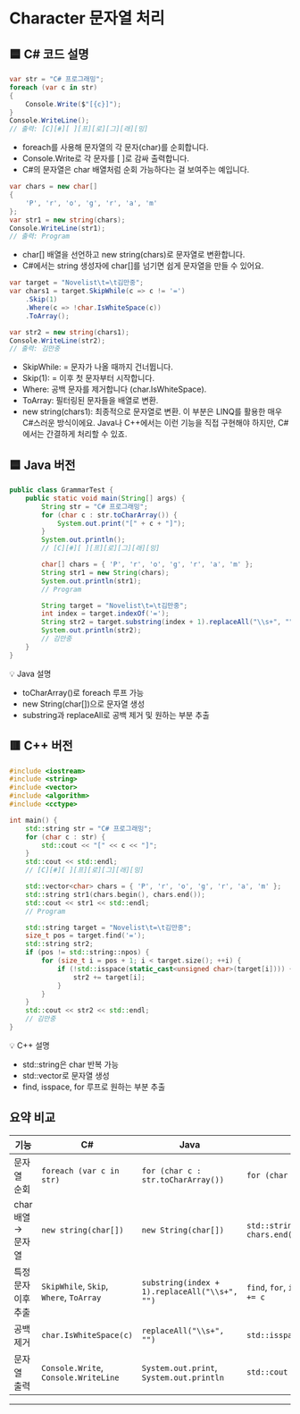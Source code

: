# Character 문자열 처리
## 🟦 C# 코드 설명
```csharp
var str = "C# 프로그래밍";
foreach (var c in str)
{
    Console.Write($"[{c}]");    
}
Console.WriteLine();
// 출력: [C][#][ ][프][로][그][래][밍]
```

- foreach를 사용해 문자열의 각 문자(char)를 순회합니다.
- Console.Write로 각 문자를 [ ]로 감싸 출력합니다.
- C#의 문자열은 char 배열처럼 순회 가능하다는 걸 보여주는 예입니다.
```csharp
var chars = new char[]
{
    'P', 'r', 'o', 'g', 'r', 'a', 'm'
};
var str1 = new string(chars);
Console.WriteLine(str1);
// 출력: Program
```

- char[] 배열을 선언하고 new string(chars)로 문자열로 변환합니다.
- C#에서는 string 생성자에 char[]를 넘기면 쉽게 문자열을 만들 수 있어요.

```csharp
var target = "Novelist\t=\t김만중";
var chars1 = target.SkipWhile(c => c != '=')
    .Skip(1)
    .Where(c => !char.IsWhiteSpace(c))
    .ToArray();

var str2 = new string(chars1);
Console.WriteLine(str2);
// 출력: 김만중
```

- SkipWhile: = 문자가 나올 때까지 건너뜁니다.
- Skip(1): = 이후 첫 문자부터 시작합니다.
- Where: 공백 문자를 제거합니다 (char.IsWhiteSpace).
- ToArray: 필터링된 문자들을 배열로 변환.
- new string(chars1): 최종적으로 문자열로 변환.
이 부분은 LINQ를 활용한 매우 C#스러운 방식이에요. Java나 C++에서는 이런 기능을 직접 구현해야 하지만, C#에서는 간결하게 처리할 수 있죠.



## 🟦 Java 버전
```java
public class GrammarTest {
    public static void main(String[] args) {
        String str = "C# 프로그래밍";
        for (char c : str.toCharArray()) {
            System.out.print("[" + c + "]");
        }
        System.out.println();
        // [C][#][ ][프][로][그][래][밍]

        char[] chars = { 'P', 'r', 'o', 'g', 'r', 'a', 'm' };
        String str1 = new String(chars);
        System.out.println(str1);
        // Program

        String target = "Novelist\t=\t김만중";
        int index = target.indexOf('=');
        String str2 = target.substring(index + 1).replaceAll("\\s+", "");
        System.out.println(str2);
        // 김만중
    }
}
```

💡 Java 설명
- toCharArray()로 foreach 루프 가능
- new String(char[])으로 문자열 생성
- substring과 replaceAll로 공백 제거 및 원하는 부분 추출



## 🟥 C++ 버전
```cpp
#include <iostream>
#include <string>
#include <vector>
#include <algorithm>
#include <cctype>

int main() {
    std::string str = "C# 프로그래밍";
    for (char c : str) {
        std::cout << "[" << c << "]";
    }
    std::cout << std::endl;
    // [C][#][ ][프][로][그][래][밍]

    std::vector<char> chars = { 'P', 'r', 'o', 'g', 'r', 'a', 'm' };
    std::string str1(chars.begin(), chars.end());
    std::cout << str1 << std::endl;
    // Program

    std::string target = "Novelist\t=\t김만중";
    size_t pos = target.find('=');
    std::string str2;
    if (pos != std::string::npos) {
        for (size_t i = pos + 1; i < target.size(); ++i) {
            if (!std::isspace(static_cast<unsigned char>(target[i]))) {
                str2 += target[i];
            }
        }
    }
    std::cout << str2 << std::endl;
    // 김만중
}
```

💡 C++ 설명
- std::string은 char 반복 가능
- std::vector<char>로 문자열 생성
- find, isspace, for 루프로 원하는 부분 추출

## 요약 비교

| 기능                     | C#                      | Java                            | C++                                                  |
|--------------------------|-----------------------------|-----------------------------------------|----------------------------------|
| 문자열 순회              | `foreach (var c in str)`                           | `for (char c : str.toCharArray())`   | `for (char c : str)`   |
| char 배열 → 문자열       | `new string(char[])`         | `new String(char[])`      | `std::string(chars.begin(), chars.end())`            |
| 특정 문자 이후 추출      | `SkipWhile`, `Skip`, `Where`, `ToArray`   | `substring(index + 1).replaceAll("\\s+", "")`   | `find`, `for`, `isspace`, `string += c`  |
| 공백 제거                | `char.IsWhiteSpace(c)`           | `replaceAll("\\s+", "")`     | `std::isspace(c)`                 |
| 문자열 출력              | `Console.Write`, `Console.WriteLine`               | `System.out.print`, `System.out.println` | `std::cout`      |

---
